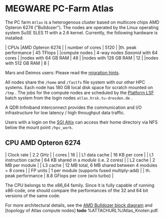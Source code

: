 # MEGWARE PC-Farm Atlas

The PC farm `Atlas` is a heterogenous cluster based on multicore chips
AMD Opteron 6274 ("Bulldozer"). The nodes are operated by the Linux
operating system SuSE SLES 11 with a 2.6 kernel. Currently, the
following hardware is installed:

| CPUs |AMD Opteron 6274 |
| number of cores | 5120 |
|th. peak performance | 45 TFlops |
|compute nodes | 4-way nodes *Saxonid* with 64 cores |
|nodes with 64 GB RAM | 48 |
|nodes with 128 GB RAM | 12 |
|nodes with 512 GB RAM | 8 |

Mars and Deimos users: Please read the [migration hints](MigrateToAtlas.md).

All nodes share the `/home` and `/fastfs` file system with our other HPC systems. Each
node has 180 GB local disk space for scratch mounted on `/tmp` . The jobs for the compute nodes are
scheduled by the [Platform LSF](PlatformLSF.md) batch system from the login nodes
`atlas.hrsk.tu-dresden.de` .

A QDR Infiniband interconnect provides the communication and I/O infrastructure for low latency /
high throughput data traffic.

Users with a login on the [SGI Altix](HardwareAltix.md) can access their home directory via NFS
below the mount point `/hpc_work`.

## CPU AMD Opteron 6274

| Clock rate | 2.2 GHz |
| cores | 16 |
| L1 data cache | 16 KB per core |
| L1 instruction cache | 64 KB shared in a *module* (i.e. 2 cores) |
| L2 cache | 2 MB per module |
| L3 cache | 12 MB total, 6 MB shared between 4 modules = 8 cores |
| FP units | 1 per module (supports fused multiply-add) |
| th. peak performance | 8.8 GFlops per core (w/o turbo) |

The CPU belongs to the x86_64 family. Since it is fully capable of
running x86-code, one should compare the performances of the 32 and 64
bit versions of the same code.

For more architectural details, see the
[AMD Bulldozer block diagram](http://upload.wikimedia.org/wikipedia/commons/e/ec/AMD_Bulldozer_block_diagram_%288_core_CPU%29.PNG)
and [topology of Atlas compute nodes] **todo** %ATTACHURL%/Atlas_Knoten.pdf.
